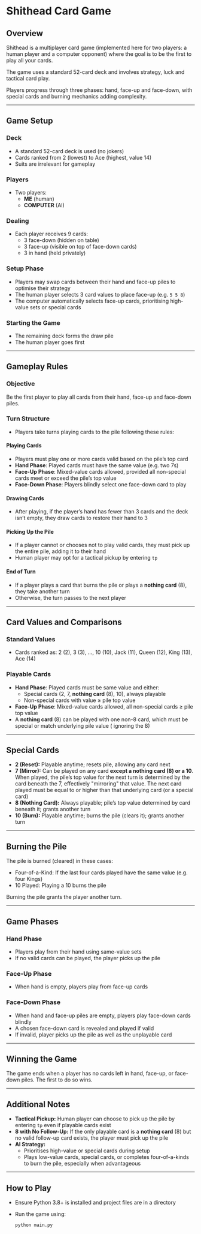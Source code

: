 # Shithead Card Game

## Overview

Shithead is a multiplayer card game (implemented here for two players: a human player and a computer opponent) where the
goal is to be the first to play all your cards.

The game uses a standard 52-card deck and involves strategy, luck and tactical card play.

Players progress through three phases: hand, face-up and face-down, with special cards and burning mechanics adding
complexity.

---

## Game Setup

### Deck

- A standard 52-card deck is used (no jokers)
- Cards ranked from 2 (lowest) to Ace (highest, value 14)
- Suits are irrelevant for gameplay

### Players

- Two players:
    - **ME** (human)
    - **COMPUTER** (AI)

### Dealing

- Each player receives 9 cards:
    - 3 face-down (hidden on table)
    - 3 face-up (visible on top of face-down cards)
    - 3 in hand (held privately)

### Setup Phase

- Players may swap cards between their hand and face-up piles to optimise their strategy
- The human player selects 3 card values to place face-up (e.g. `5 5 8`)
- The computer automatically selects face-up cards, prioritising high-value sets or special cards

### Starting the Game

- The remaining deck forms the draw pile
- The human player goes first

---

## Gameplay Rules

### Objective

Be the first player to play all cards from their hand, face-up and face-down piles.

### Turn Structure

- Players take turns playing cards to the pile following these rules:

#### Playing Cards

- Players must play one or more cards valid based on the pile’s top card
- **Hand Phase**: Played cards must have the same value (e.g. two 7s)
- **Face-Up Phase**: Mixed-value cards allowed, provided all non-special cards meet or exceed the pile’s top value
- **Face-Down Phase**: Players blindly select one face-down card to play

#### Drawing Cards

- After playing, if the player’s hand has fewer than 3 cards and the deck isn’t empty, they draw cards to restore their
  hand to 3

#### Picking Up the Pile

- If a player cannot or chooses not to play valid cards, they must pick up the entire pile, adding it to their hand
- Human player may opt for a tactical pickup by entering `tp`

#### End of Turn

- If a player plays a card that burns the pile or plays a **nothing card** (8), they take another turn
- Otherwise, the turn passes to the next player

---

## Card Values and Comparisons

### Standard Values

- Cards ranked as: 2 (2), 3 (3), …, 10 (10), Jack (11), Queen (12), King (13), Ace (14)

### Playable Cards

- **Hand Phase**: Played cards must be same value and either:
    - Special cards (2, 7, **nothing card** (8), 10), always playable
    - Non-special cards with value ≥ pile top value
- **Face-Up Phase**: Mixed-value cards allowed, all non-special cards ≥ pile top value
- A **nothing card** (8) can be played with one non-8 card, which must be special or match underlying pile value (
  ignoring the 8)

---

## Special Cards

- **2 (Reset):** Playable anytime; resets pile, allowing any card next
- **7 (Mirror):** Can be played on any card **except a nothing card (8) or a 10**. When played, the pile’s top value for
  the next turn is determined by the card beneath the 7, effectively "mirroring" that value. The next card played must
  be equal to or higher than that underlying card (or a special card)
- **8 (Nothing Card):** Always playable; pile’s top value determined by card beneath it; grants another turn
- **10 (Burn):** Playable anytime; burns the pile (clears it); grants another turn

---

## Burning the Pile

The pile is burned (cleared) in these cases:

- Four-of-a-Kind: If the last four cards played have the same value (e.g. four Kings)
- 10 Played: Playing a 10 burns the pile

Burning the pile grants the player another turn.

---

## Game Phases

### Hand Phase

- Players play from their hand using same-value sets
- If no valid cards can be played, the player picks up the pile

### Face-Up Phase

- When hand is empty, players play from face-up cards

### Face-Down Phase

- When hand and face-up piles are empty, players play face-down cards blindly
- A chosen face-down card is revealed and played if valid
- If invalid, player picks up the pile as well as the unplayable card

---

## Winning the Game

The game ends when a player has no cards left in hand, face-up, or face-down piles. The first to do so wins.

---

## Additional Notes

- **Tactical Pickup:** Human player can choose to pick up the pile by entering `tp` even if playable cards exist
- **8 with No Follow-Up:** If the only playable card is a **nothing card** (8) but no valid follow-up card exists, the
  player must pick up the pile
- **AI Strategy:**
    - Prioritises high-value or special cards during setup
    - Plays low-value cards, special cards, or completes four-of-a-kinds to burn the pile, especially when advantageous

---

## How to Play

- Ensure Python 3.8+ is installed and project files are in a directory
- Run the game using:

  ```bash
  python main.py
